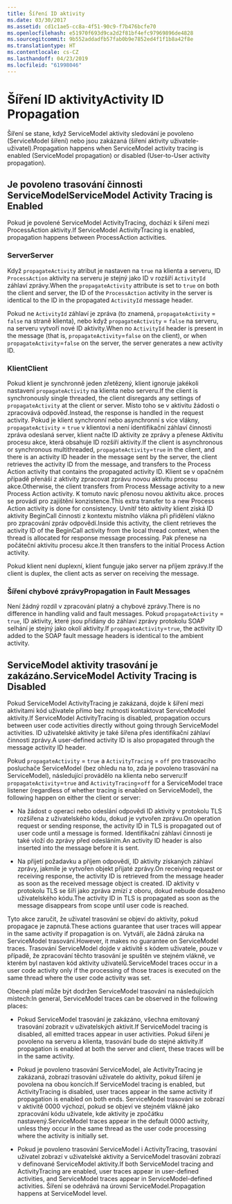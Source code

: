 ```yaml
---
title: Šíření ID aktivity
ms.date: 03/30/2017
ms.assetid: cd1c1ae5-cc8a-4f51-90c9-f7b476bcfe70
ms.openlocfilehash: e51970f693d9ca2d2f81bf4efc97969896de4828
ms.sourcegitcommit: 9b552addadfb57fab0b9e7852ed4f1f1b8a42f8e
ms.translationtype: HT
ms.contentlocale: cs-CZ
ms.lasthandoff: 04/23/2019
ms.locfileid: "61998046"
---
```

# <a name="activity-id-propagation"></a><span data-ttu-id="8cfa5-102">Šíření ID aktivity</span><span class="sxs-lookup"><span data-stu-id="8cfa5-102">Activity ID Propagation</span></span>
<span data-ttu-id="8cfa5-103">Šíření se stane, když ServiceModel aktivity sledování je povoleno (ServiceModel šíření) nebo jsou zakázaná (šíření aktivity uživatele-uživatel).</span><span class="sxs-lookup"><span data-stu-id="8cfa5-103">Propagation happens when ServiceModel activity tracing is enabled (ServiceModel propagation) or disabled (User-to-User activity propagation).</span></span>  
  
## <a name="servicemodel-activity-tracing-is-enabled"></a><span data-ttu-id="8cfa5-104">Je povoleno trasování činnosti ServiceModel</span><span class="sxs-lookup"><span data-stu-id="8cfa5-104">ServiceModel Activity Tracing is Enabled</span></span>  
 <span data-ttu-id="8cfa5-105">Pokud je povolené ServiceModel ActivityTracing, dochází k šíření mezi ProcessAction aktivity.</span><span class="sxs-lookup"><span data-stu-id="8cfa5-105">If ServiceModel ActivityTracing is enabled, propagation happens between ProcessAction activities.</span></span>  
  
### <a name="server"></a><span data-ttu-id="8cfa5-106">Server</span><span class="sxs-lookup"><span data-stu-id="8cfa5-106">Server</span></span>  
 <span data-ttu-id="8cfa5-107">Když `propagateActivity` atribut je nastaven na `true` na klienta a serveru, ID `ProcessAction` aktivity na serveru je stejný jako ID v rozšíří `ActivityId` záhlaví zprávy.</span><span class="sxs-lookup"><span data-stu-id="8cfa5-107">When the `propagateActivity` attribute is set to `true` on both the client and server, the ID of the `ProcessAction` activity in the server is identical to the ID in the propagated `ActivityId` message header.</span></span>  
  
 <span data-ttu-id="8cfa5-108">Pokud ne `ActivityId` záhlaví je zpráva (to znamená, `propagateActivity` = `false` na straně klienta), nebo když `propagateActivity` = `false` na serveru, na serveru vytvoří nové ID aktivity.</span><span class="sxs-lookup"><span data-stu-id="8cfa5-108">When no `ActivityId` header is present in the message (that is, `propagateActivity`=`false` on the client), or when `propagateActivity`=`false` on the server, the server generates a new activity ID.</span></span>  
  
### <a name="client"></a><span data-ttu-id="8cfa5-109">Klient</span><span class="sxs-lookup"><span data-stu-id="8cfa5-109">Client</span></span>  
 <span data-ttu-id="8cfa5-110">Pokud klient je synchronně jeden zřetězený, klient ignoruje jakékoli nastavení `propagateActivity` na klienta nebo serveru.</span><span class="sxs-lookup"><span data-stu-id="8cfa5-110">If the client is synchronously single threaded, the client disregards any settings of `propagateActivity` at the client or server.</span></span> <span data-ttu-id="8cfa5-111">Místo toho se v aktivitu žádosti o zpracovává odpověď.</span><span class="sxs-lookup"><span data-stu-id="8cfa5-111">Instead, the response is handled in the request activity.</span></span> <span data-ttu-id="8cfa5-112">Pokud je klient synchronní nebo asynchronní s více vlákny, `propagateActivity` = `true` v klientovi a není identifikační záhlaví činnosti zpráva odeslaná server, klient načte ID aktivity ze zprávy a přenese Aktivitu procesu akce, která obsahuje ID rozšíří aktivity.</span><span class="sxs-lookup"><span data-stu-id="8cfa5-112">If the client is asynchronous or synchronous multithreaded, `propagateActivity`=`true` in the client, and there is an activity ID header in the message sent by the server, the client retrieves the activity ID from the message, and transfers to the Process Action activity that contains the propagated activity ID.</span></span> <span data-ttu-id="8cfa5-113">Klient se v opačném případě přenáší z aktivity zpracovat zprávu novou aktivitu procesu akce.</span><span class="sxs-lookup"><span data-stu-id="8cfa5-113">Otherwise, the client transfers from Process Message activity to a new Process Action activity.</span></span> <span data-ttu-id="8cfa5-114">K tomuto navíc přenosu novou aktivitu akce. proces se provádí pro zajištění konzistence.</span><span class="sxs-lookup"><span data-stu-id="8cfa5-114">This extra transfer to a new Process Action activity is done for consistency.</span></span> <span data-ttu-id="8cfa5-115">Uvnitř této aktivity klient získá ID aktivity BeginCall činnosti z kontextu místního vlákna při přidělení vlákno pro zpracování zpráv odpovědí.</span><span class="sxs-lookup"><span data-stu-id="8cfa5-115">Inside this activity, the client retrieves the activity ID of the BeginCall activity from the local thread context, when the thread is allocated for response message processing.</span></span> <span data-ttu-id="8cfa5-116">Pak přenese na počáteční aktivitu procesu akce.</span><span class="sxs-lookup"><span data-stu-id="8cfa5-116">It then transfers to the initial Process Action activity.</span></span>  
  
 <span data-ttu-id="8cfa5-117">Pokud klient není duplexní, klient funguje jako server na příjem zprávy.</span><span class="sxs-lookup"><span data-stu-id="8cfa5-117">If the client is duplex, the client acts as server on receiving the message.</span></span>  
  
### <a name="propagation-in-fault-messages"></a><span data-ttu-id="8cfa5-118">Šíření chybové zprávy</span><span class="sxs-lookup"><span data-stu-id="8cfa5-118">Propagation in Fault Messages</span></span>  
 <span data-ttu-id="8cfa5-119">Není žádný rozdíl v zpracování platný a chybové zprávy.</span><span class="sxs-lookup"><span data-stu-id="8cfa5-119">There is no difference in handling valid and fault messages.</span></span> <span data-ttu-id="8cfa5-120">Pokud `propagateActivity` = `true`, ID aktivity, které jsou přidány do záhlaví zprávy protokolu SOAP selhání je stejný jako okolí aktivity.</span><span class="sxs-lookup"><span data-stu-id="8cfa5-120">If `propagateActivity`=`true`, the activity ID added to the SOAP fault message headers is identical to the ambient activity.</span></span>  
  
## <a name="servicemodel-activity-tracing-is-disabled"></a><span data-ttu-id="8cfa5-121">ServiceModel aktivity trasování je zakázáno.</span><span class="sxs-lookup"><span data-stu-id="8cfa5-121">ServiceModel Activity Tracing is Disabled</span></span>  
 <span data-ttu-id="8cfa5-122">Pokud ServiceModel ActivityTracing je zakázaná, dojde k šíření mezi aktivitami kód uživatele přímo bez nutnosti kontaktovat ServiceModel aktivity.</span><span class="sxs-lookup"><span data-stu-id="8cfa5-122">If ServiceModel ActivityTracing is disabled, propagation occurs between user code activities directly without going through ServiceModel activities.</span></span> <span data-ttu-id="8cfa5-123">ID uživatelské aktivity je také šířena přes identifikační záhlaví činnosti zprávy.</span><span class="sxs-lookup"><span data-stu-id="8cfa5-123">A user-defined activity ID is also propagated through the message activity ID header.</span></span>  
  
 <span data-ttu-id="8cfa5-124">Pokud `propagateActivity` = `true` a `ActivityTracing` = `off` pro trasovacího posluchače ServiceModel (bez ohledu na to, zda je povoleno trasování na ServiceModel), následující provádělo na klienta nebo serveru:</span><span class="sxs-lookup"><span data-stu-id="8cfa5-124">If `propagateActivity`=`true` and `ActivityTracing`=`off` for a ServiceModel trace listener (regardless of whether tracing is enabled on ServiceModel), the following happen on either the client or server:</span></span>  
  
- <span data-ttu-id="8cfa5-125">Na žádost o operaci nebo odeslání odpovědi ID aktivity v protokolu TLS rozšířena z uživatelského kódu, dokud je vytvořen zprávu.</span><span class="sxs-lookup"><span data-stu-id="8cfa5-125">On operation request or sending response, the activity ID in TLS is propagated out of user code until a message is formed.</span></span> <span data-ttu-id="8cfa5-126">Identifikační záhlaví činnosti je také vloží do zprávy před odesláním.</span><span class="sxs-lookup"><span data-stu-id="8cfa5-126">An activity ID header is also inserted into the message before it is sent.</span></span>  
  
- <span data-ttu-id="8cfa5-127">Na přijetí požadavku a příjem odpovědí, ID aktivity získaných záhlaví zprávy, jakmile je vytvořen objekt přijaté zprávy.</span><span class="sxs-lookup"><span data-stu-id="8cfa5-127">On receiving request or receiving response, the activity ID is retrieved from the message header as soon as the received message object is created.</span></span> <span data-ttu-id="8cfa5-128">ID aktivity v protokolu TLS se šíří jako zpráva zmizí z oboru, dokud nebude dosaženo uživatelského kódu.</span><span class="sxs-lookup"><span data-stu-id="8cfa5-128">The activity ID in TLS is propagated as soon as the message disappears from scope until user code is reached.</span></span>  
  
 <span data-ttu-id="8cfa5-129">Tyto akce zaručit, že uživatel trasování se objeví do aktivity, pokud propagace je zapnutá.</span><span class="sxs-lookup"><span data-stu-id="8cfa5-129">These actions guarantee that user traces will appear in the same activity if propagation is on.</span></span> <span data-ttu-id="8cfa5-130">Vytváří, ale žádná záruka na ServiceModel trasování.</span><span class="sxs-lookup"><span data-stu-id="8cfa5-130">However, it makes no guarantee on ServiceModel traces.</span></span> <span data-ttu-id="8cfa5-131">Trasování ServiceModel dojde v aktivitě s kódem uživatele, pouze v případě, že zpracování těchto trasování je spuštěn ve stejném vlákně, ve kterém byl nastaven kód aktivity uživatelů.</span><span class="sxs-lookup"><span data-stu-id="8cfa5-131">ServiceModel traces occur in a user code activity only if the processing of those traces is executed on the same thread where the user code activity was set.</span></span>  
  
 <span data-ttu-id="8cfa5-132">Obecně platí může být dodržen ServiceModel trasování na následujících místech:</span><span class="sxs-lookup"><span data-stu-id="8cfa5-132">In general, ServiceModel traces can be observed in the following places:</span></span>  
  
- <span data-ttu-id="8cfa5-133">Pokud ServiceModel trasování je zakázáno, všechna emitovaný trasování zobrazit v uživatelských aktivit.</span><span class="sxs-lookup"><span data-stu-id="8cfa5-133">If ServiceModel tracing is disabled, all emitted traces appear in user activities.</span></span> <span data-ttu-id="8cfa5-134">Pokud šíření je povoleno na serveru a klienta, trasování bude do stejné aktivity.</span><span class="sxs-lookup"><span data-stu-id="8cfa5-134">If propagation is enabled at both the server and client, these traces will be in the same activity.</span></span>  
  
- <span data-ttu-id="8cfa5-135">Pokud je povoleno trasování ServiceModel, ale ActivityTracing je zakázaná, zobrazí trasování uživatele do aktivity, pokud šíření je povolena na obou koncích.</span><span class="sxs-lookup"><span data-stu-id="8cfa5-135">If ServiceModel tracing is enabled, but ActivityTracing is disabled, user traces appear in the same activity if propagation is enabled on both ends.</span></span> <span data-ttu-id="8cfa5-136">ServiceModel trasování se zobrazí v aktivitě 0000 výchozí, pokud se objeví ve stejném vlákně jako zpracování kódu uživatele, kde aktivity je zpočátku nastavený.</span><span class="sxs-lookup"><span data-stu-id="8cfa5-136">ServiceModel traces appear in the default 0000 activity, unless they occur in the same thread as the user code processing where the activity is initially set.</span></span>  
  
- <span data-ttu-id="8cfa5-137">Pokud je povoleno trasování ServiceModel i ActivityTracing, trasování uživatel zobrazí v uživatelské aktivity a ServiceModel trasování zobrazí v definované ServiceModel aktivity.</span><span class="sxs-lookup"><span data-stu-id="8cfa5-137">If both ServiceModel tracing and ActivityTracing are enabled, user traces appear in user-defined activities, and ServiceModel traces appear in ServiceModel-defined activities.</span></span> <span data-ttu-id="8cfa5-138">Šíření se odehrává na úrovni ServiceModel.</span><span class="sxs-lookup"><span data-stu-id="8cfa5-138">Propagation happens at ServiceModel level.</span></span>
